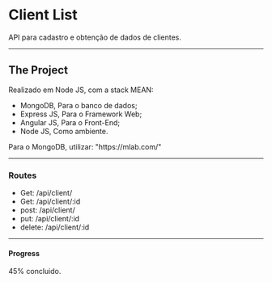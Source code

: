 # Client List

<p>API para cadastro e obtenção de dados de clientes.</p>
<hr>

## The Project

<p>Realizado em Node JS, com a stack MEAN: </p>
<ul>
    <li>MongoDB, Para o banco de dados;</li>
    <li>Express JS, Para o Framework Web;</li>
    <li>Angular JS, Para o Front-End;</li>
    <li>Node JS, Como ambiente.</li>
</ul>

<p>Para o MongoDB, utilizar: "https://mlab.com/" </p>
<hr>

### Routes

<ul>
    <li>Get: /api/client/</li>
    <li>Get: /api/client/:id</li>
    <li>post: /api/client/</li>
    <li>put: /api/client/:id</li>
    <li>delete: /api/client/:id</li>
</ul>
<hr>

#### Progress

<p>45% concluido.</p>
